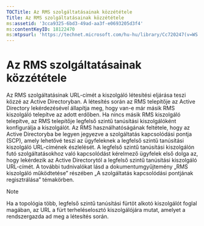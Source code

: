 ```yaml
---
TOCTitle: Az RMS szolgáltatásainak közzététele
Title: Az RMS szolgáltatásainak közzététele
ms:assetid: '3cca9325-6bd3-49ad-aa3f-e0693205d3f4'
ms:contentKeyID: 18122470
ms:mtpsurl: 'https://technet.microsoft.com/hu-hu/library/Cc720247(v=WS.10)'
---
```


Az RMS szolgáltatásainak közzététele
====================================

Az RMS szolgáltatásinak URL-címét a kiszolgáló létesítési eljárása teszi közzé az Active Directoryban. A létesítés során az RMS telepítője az Active Directory lekérdezésével állapítja meg, hogy van-e már másik RMS kiszolgáló telepítve az adott erdőben. Ha nincs másik RMS kiszolgáló telepítve, az RMS telepítője legfelső szintű tanúsítási kiszolgálóként konfigurálja a kiszolgálót. Az RMS használhatóságának feltétele, hogy az Active Directoryba be legyen jegyezve a szolgáltatás kapcsolódási pontja (SCP), amely lehetővé teszi az ügyfeleknek a legfelső szintű tanúsítási kiszolgáló URL-címének észlelését. A legfelső szintű tanúsítási kiszolgálón futó szolgáltatásokhoz való kapcsolódást kérelmező ügyfelek első dolga az, hogy lekérdezik az Active Directorytól a legfelső szintű tanúsítási kiszolgáló URL-címét. A további tudnivalókat lásd a dokumentumgyűjtemény „RMS kiszolgáló működtetése” részében „A szolgáltatás kapcsolódási pontjának regisztrálása” témakörben.

> [!NOTE]
> Ha a topológia több, legfelső szintű tanúsítási fürtöt alkotó kiszolgálót foglal magában, az URL a fürt terheléselosztó kiszolgálójára mutat, amelyet a rendszergazda ad meg a létesítés során.
